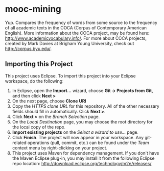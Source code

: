 # mooc-mining
Yup.  Compares the frequency of words from some source to the frequency of all academic texts in the COCA (Corpus of Contemporary American English).  More information about the COCA project, may be found here: http://www.academicvocabulary.info/.  For more about COCA projects, created by Mark Davies at Brigham Young University, check out http://corpus.byu.edu/.

## Importing this Project
This project uses Eclipse.  To import this project into your Eclipse workspace, do the following:

1. In Eclipse, open the **Import...** wizard, choose **Git -> Projects from Git**, and then click **Next >**
2. On the next page, choose **Clone URI**
3. Copy the *HTTPS clone URL* for this repository.  All of the other necessary fields should fill in automatically.  Click **Next >**.
4. Click **Next >** on the *Branch Selection* page.
5. On the *Local Destination* page, you may choose the root directory for the local copy of the repo.
6. **Import existing projects** on the *Select a wizard to use...* page.
7. Click **Finish**.  The project will now appear in your workspace.  Any git-related operations (pull, commit, etc.) can be found under the *Team* context menu by right-clicking on your project.
8. This project uses Maven for dependency management.  If you don't have the Maven Eclipse plug-in, you may install it from the following Eclipse repo location: http://download.eclipse.org/technology/m2e/releases/
